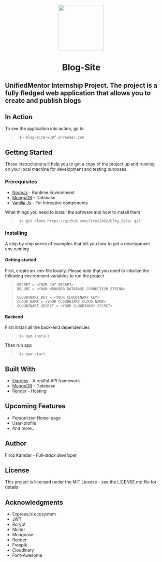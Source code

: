 <div align="center">
  <img src="https://res.cloudinary.com/dhlsmeyw1/image/upload/v1718469484/logo_2_w0mdsn.png" width="150px" height="150px">
  <h1>Blog-Site</h1>
</div>

<div>
  <h2>UnifiedMentor Internship Project. The project is a fully fledged web application that allows you to create and publish blogs</h2>
</div>

<div>
  <h2>In Action</h2>
  <p>To see the application into action, go to</p>
  <blockquote>

  ```
   $> blog-site-k38f.onrender.com
  ```
  
  </blockquote>
</div>
<div>
  <h2>Getting Started</h2>
  <p>These instructions will help you to get a copy of the project up and running on your local machine for development and testing purposes.</p>
  <div>
    <h3>Prerequisites</h3>
    <ul>
      <li><a href="nodejs.org/en/">NodeJs</a> - Runtime Environment</li>
      <li><a href="https://www.mongodb.com">MongoDB</a> - Database</li>
      <li><a href="https://developer.mozilla.org/en-US/docs/Web/JavaScript">Vanilia Js</a> - For Intreative components</li>
    </ul>
    <p>What things you need to install the software and how to install them</p>
   <blockquote>

  ```
   $> git clone https://github.com/Firoz2002/Blog_Site/.git
  ```
  
  </blockquote>
    <h3>Installing</h3>
    <p>A step by step series of examples that tell you how to get a development env running</p>
    <h4>Getting started</h4>
    <p>
      First, create an .env file locally.
      Please note that you need to intialize the following environment variables to run the project
    </p>
    <blockquote>

  ```
  SECRET = <YOUR JWT SECRET>
  DB_URI = <YOUR MONGODB DATABASE CONNECTION STRING>

  CLOUDINART_KEY = <YOUR CLOUDINARY KEY>
  CLOUD_NAME = <YOUR CLOUDNIARY CLOUD-NAME>
  CLOUDINART_SECRET = <YOUR CLOUDINARY SECRET>
  ```
  
  </blockquote>
    <h4>Backend</h4>
    <p>First install all the back-end dependencies</p>
    <blockquote>

  ```
   $> npm install
  ```
  
  </blockquote>
  <p>Then run app</p>
  <blockquote>

  ```
   $> npm start
  ```
  
  </blockquote>
  </div>
</div>

<div>
  <h2>Built With</h2>
  <ul>
    <li><a href="https://expressjs.com/">Express</a> -  A restful API framework</li>
    <li><a href="https://firebase.google.com/">MongoDB</a> -  Database</li>
    <li><a href="https://render.com/">Render</a> - Hosting</li>
  </ul>
</div>

<div>
  <h2>Upcoming Features</h2>
  <ul>
    <li>Personlized Home-page</li>
    <li>User-profile</li>
    <li>And more..</li>
  </ul>
</div>

<div>
  <h2>Author</h2>
  <p>Firoz Kamdar - <i>Full-stack developer</i></p>
</div>

<div>
  <h2>License</h2>
  <p>This project is licensed under the MIT License - see the LICENSE.md file for details</p>
</div>

<div>
  <h2>Acknowledgments</h2>
  <ul>
    <li> ExpressJs ecosystem </li>
    <li> JWT </li>
    <li> Bcrypt </li>
    <li> Multer </li>
    <li> Mongoose </li>
    <li> Render </li>
    <li> Freepik </li>
    <li> Cloudinary </li>
    <li> Font-Awesome </li>
  </ul>
</div>
